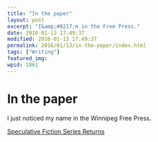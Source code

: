 ```yaml
---
title: "In the paper"
layout: post
excerpt: "I&amp;#8217;m in the Free Press."
date: 2016-01-13 17:49:37
modified: 2016-01-13 17:49:37
permalink: 2016/01/13/in-the-paper/index.html
tags: ["Writing"]
featured_img: 
wpid: 1861
---
```


# In the paper

I just noticed my name in the Winnipeg Free Press.

[Speculative Fiction Series Returns](http://www.winnipegfreepress.com/arts-and-life/entertainment/books/speculative-fiction-series-returns-364016491.html)